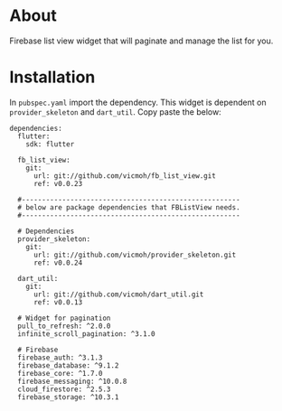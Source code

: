 # About

Firebase list view widget that will
paginate and manage the list for you.

# Installation

In `pubspec.yaml` import the dependency.
This widget is dependent on `provider_skeleton`
and `dart_util`. Copy paste the below:

```
dependencies:
  flutter:
    sdk: flutter

  fb_list_view:
    git:
      url: git://github.com/vicmoh/fb_list_view.git
      ref: v0.0.23

  #------------------------------------------------------
  # below are package dependencies that FBListView needs.
  #------------------------------------------------------

  # Dependencies
  provider_skeleton:
    git:
      url: git://github.com/vicmoh/provider_skeleton.git
      ref: v0.0.24

  dart_util:
    git:
      url: git://github.com/vicmoh/dart_util.git
      ref: v0.0.13

  # Widget for pagination
  pull_to_refresh: ^2.0.0
  infinite_scroll_pagination: ^3.1.0

  # Firebase
  firebase_auth: ^3.1.3
  firebase_database: ^9.1.2
  firebase_core: ^1.7.0
  firebase_messaging: ^10.0.8
  cloud_firestore: ^2.5.3
  firebase_storage: ^10.3.1
```
